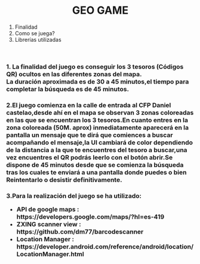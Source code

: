 <h1 style="text-align:center;"> GEO GAME</h1>


<ol>
  <li value="1">Finalidad</li>
  <li value="2">Como se juega?</li>
  <li value="3">Librerías utilizadas</li>
</ol>

<br>

<h3><b><p>1. La finalidad del juego es conseguir los 3 tesoros (Códigos QR) ocultos en las diferentes zonas del mapa.<br/>
 La duración aproximada es de 30 a 45 minutos,el tiempo para completar la búsqueda es de 45 minutos.
</p></h3></b>

<h3><b><p>2.El juego comienza en la calle de entrada al CFP Daniel castelao,desde ahí en el mapa se observan 3 zonas coloreadas 
en las que se encuentran los 3 tesoros.En cuanto entres en la zona coloreada (50M. aprox) inmediatamente aparecerá en la pantalla un mensaje
que te dirá que comiences a buscar acompañando el mensaje,la UI cambiará de color dependiendo de la distancia a la que te encuentres del tesoro
a buscar,una vez encuentres el QR podrás leerlo con el botón abrir.Se dispone de 45 minutos desde que se comienza la búsqueda
tras los cuales te enviará a una pantalla donde puedes o bien Reintentarlo o desistir definitivamente.
</p></h3></b>


<h3><b><p>3.Para la realización del juego se ha utilizado:
<ul>
<li><b>API de google maps : https://developers.google.com/maps/?hl=es-419</b></li>
<li><b>ZXING scanner view : https://github.com/dm77/barcodescanner</b></li>
<li><b>Location Manager : https://developer.android.com/reference/android/location/LocationManager.html</b></li>
</p></h3></b>
